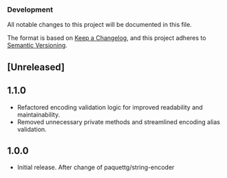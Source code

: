 ### Development

All notable changes to this project will be documented in this file.

The format is based on [Keep a Changelog](https://keepachangelog.com/en/1.0.0/),
and this project adheres to [Semantic Versioning](https://semver.org/spec/v2.0.0.html).

## [Unreleased]

## 1.1.0
- Refactored encoding validation logic for improved readability and maintainability.
- Removed unnecessary private methods and streamlined encoding alias validation.

## 1.0.0
- Initial release. After change of paquettg/string-encoder